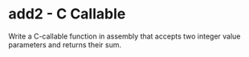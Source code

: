 # add2 - C Callable

Write a C-callable function in assembly that accepts two integer value
parameters and returns their sum.